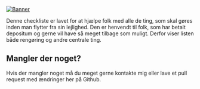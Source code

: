 [![Banner](https://kristofferandreasen.github.io/flyttecheckliste/images/banner.png)](https://kristofferandreasen.github.io/flyttecheckliste/images/banner.png)

Denne checkliste er lavet for at hjælpe folk med alle de ting, som skal gøres inden man flytter fra sin lejlighed. Den er henvendt til folk, som har betalt depositum og gerne vil have så meget tilbage som muligt. Derfor viser listen både rengøring og andre centrale ting.

## Mangler der noget?

Hvis der mangler noget må du meget gerne kontakte mig eller lave et pull request med ændringer her på Github.